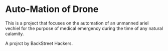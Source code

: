 # Auto-Mation of Drone 
This is a project that focuses on the automation of an unmanned ariel vechiel for the purpose of medical emergency during the time of any natural calamity.

A projrct by BackStreet Hackers.
